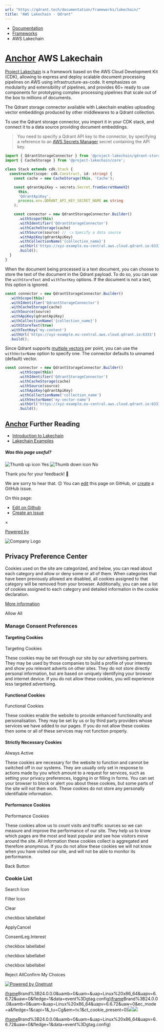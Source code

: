 ```yaml
---
url: "https://qdrant.tech/documentation/frameworks/lakechain/"
title: "AWS Lakechain - Qdrant"
---
```


- [Documentation](https://qdrant.tech/documentation/)
- [Frameworks](https://qdrant.tech/documentation/frameworks/)
- AWS Lakechain

# [Anchor](https://qdrant.tech/documentation/frameworks/lakechain/\#aws-lakechain) AWS Lakechain

[Project Lakechain](https://awslabs.github.io/project-lakechain/) is a framework based on the AWS Cloud Development Kit (CDK), allowing to express and deploy scalable document processing pipelines on AWS using infrastructure-as-code. It emphasizes on modularity and extensibility of pipelines, and provides 60+ ready to use components for prototyping complex processing pipelines that scale out of the box to millions of documents.

The Qdrant storage connector available with Lakechain enables uploading vector embeddings produced by other middlewares to a Qdrant collection.

To use the Qdrant storage connector, you import it in your CDK stack, and connect it to a data source providing document embeddings.

> You need to specify a Qdrant API key to the connector, by specifying a reference to an [AWS Secrets Manager](https://aws.amazon.com/secrets-manager/) secret containing the API key.

```typescript
import { QdrantStorageConnector } from '@project-lakechain/qdrant-storage-connector';
import { CacheStorage } from '@project-lakechain/core';

class Stack extends cdk.Stack {
  constructor(scope: cdk.Construct, id: string) {
    const cache = new CacheStorage(this, 'Cache');

    const qdrantApiKey = secrets.Secret.fromSecretNameV2(
      this,
      'QdrantApiKey',
      process.env.QDRANT_API_KEY_SECRET_NAME as string
    );

    const connector = new QdrantStorageConnector.Builder()
      .withScope(this)
      .withIdentifier('QdrantStorageConnector')
      .withCacheStorage(cache)
      .withSource(source) // 👈 Specify a data source
      .withApiKey(qdrantApiKey)
      .withCollectionName('{collection_name}')
      .withUrl('https://xyz-example.eu-central.aws.cloud.qdrant.io:6333')
      .build();
  }
}

```

When the document being processed is a text document, you can choose to store the text of the document in the Qdrant payload. To do so, you can use the `withStoreText` and `withTextKey` options. If the document is not a text, this option is ignored.

```typescript
const connector = new QdrantStorageConnector.Builder()
  .withScope(this)
  .withIdentifier('QdrantStorageConnector')
  .withCacheStorage(cache)
  .withSource(source)
  .withApiKey(qdrantApiKey)
  .withCollectionName('{collection_name}')
  .withStoreText(true)
  .withTextKey('my-content')
  .withUrl('https://xyz-example.eu-central.aws.cloud.qdrant.io:6333')
  .build();

```

Since Qdrant supports [multiple vectors](https://qdrant.tech/documentation/concepts/vectors/#named-vectors) per point, you can use the `withVectorName` option to specify one. The connector defaults to unnamed (default) vector.

```typescript
const connector = new QdrantStorageConnector.Builder()
      .withScope(this)
      .withIdentifier('QdrantStorageConnector')
      .withCacheStorage(cache)
      .withSource(source)
      .withApiKey(qdrantApiKey)
      .withCollectionName('collection_name')
      .withVectorName('my-vector-name')
      .withUrl('https://xyz-example.eu-central.aws.cloud.qdrant.io:6333')
      .build();

```

## [Anchor](https://qdrant.tech/documentation/frameworks/lakechain/\#further-reading) Further Reading

- [Introduction to Lakechain](https://awslabs.github.io/project-lakechain/general/introduction/)
- [Lakechain Examples](https://github.com/awslabs/project-lakechain/tree/main/examples)

##### Was this page useful?

![Thumb up icon](https://qdrant.tech/icons/outline/thumb-up.svg)
Yes
![Thumb down icon](https://qdrant.tech/icons/outline/thumb-down.svg)
No

Thank you for your feedback! 🙏

We are sorry to hear that. 😔 You can [edit](https://qdrant.tech/github.com/qdrant/landing_page/tree/master/qdrant-landing/content/documentation/frameworks/lakechain.md) this page on GitHub, or [create](https://github.com/qdrant/landing_page/issues/new/choose) a GitHub issue.

On this page:

- [Edit on Github](https://github.com/qdrant/landing_page/tree/master/qdrant-landing/content/documentation/frameworks/lakechain.md)
- [Create an issue](https://github.com/qdrant/landing_page/issues/new/choose)

×

[Powered by](https://qdrant.tech/)

![Company Logo](https://cdn.cookielaw.org/logos/static/ot_company_logo.png)

## Privacy Preference Center

Cookies used on the site are categorized, and below, you can read about each category and allow or deny some or all of them. When categories that have been previously allowed are disabled, all cookies assigned to that category will be removed from your browser.
Additionally, you can see a list of cookies assigned to each category and detailed information in the cookie declaration.


[More information](https://qdrant.tech/legal/privacy-policy/#cookies-and-web-beacons)

Allow All

### Manage Consent Preferences

#### Targeting Cookies

Targeting Cookies

These cookies may be set through our site by our advertising partners. They may be used by those companies to build a profile of your interests and show you relevant adverts on other sites. They do not store directly personal information, but are based on uniquely identifying your browser and internet device. If you do not allow these cookies, you will experience less targeted advertising.

#### Functional Cookies

Functional Cookies

These cookies enable the website to provide enhanced functionality and personalisation. They may be set by us or by third party providers whose services we have added to our pages. If you do not allow these cookies then some or all of these services may not function properly.

#### Strictly Necessary Cookies

Always Active

These cookies are necessary for the website to function and cannot be switched off in our systems. They are usually only set in response to actions made by you which amount to a request for services, such as setting your privacy preferences, logging in or filling in forms. You can set your browser to block or alert you about these cookies, but some parts of the site will not then work. These cookies do not store any personally identifiable information.

#### Performance Cookies

Performance Cookies

These cookies allow us to count visits and traffic sources so we can measure and improve the performance of our site. They help us to know which pages are the most and least popular and see how visitors move around the site. All information these cookies collect is aggregated and therefore anonymous. If you do not allow these cookies we will not know when you have visited our site, and will not be able to monitor its performance.

Back Button

### Cookie List

Search Icon

Filter Icon

Clear

checkbox labellabel

ApplyCancel

ConsentLeg.Interest

checkbox labellabel

checkbox labellabel

checkbox labellabel

Reject AllConfirm My Choices

[![Powered by Onetrust](https://cdn.cookielaw.org/logos/static/powered_by_logo.svg)](https://www.onetrust.com/products/cookie-consent/)

[iframe](https://td.doubleclick.net/td/rul/10862264272?random=1748573914850&cv=11&fst=1748573914850&fmt=3&bg=ffffff&guid=ON&async=1&gtm=45be55s2v9117590405z8898302740za200zb898302740&gcd=13l3l3l3l1l1&dma=0&tag_exp=101509157~103116026~103130498~103130500~103200004~103233427~103252644~103252646~103351866~103351868~104481633~104481635~104559073~104559075&ptag_exp=101509157~103116026~103130498~103130500~103200004~103233427~103252644~103252646~103351866~103351868~104481633~104481635~104559073~104559075&u_w=1280&u_h=1024&url=https%3A%2F%2Fqdrant.tech%2Fdocumentation%2Fframeworks%2Flakechain%2F&hn=www.googleadservices.com&frm=0&tiba=AWS%20Lakechain%20-%20Qdrant&npa=0&pscdl=noapi&auid=1801971302.1748573915&uaa=x86&uab=64&uafvl=Google%2520Chrome%3B137.0.7151.55%7CChromium%3B137.0.7151.55%7CNot%252FA)Brand%3B24.0.0.0&uamb=0&uam=&uap=Linux%20x86_64&uapv=6.6.72&uaw=0&fledge=1&data=event%3Dgtag.config)[iframe](https://td.doubleclick.net/td/rul/10862264272?random=1748573914829&cv=11&fst=1748573914829&fmt=3&bg=ffffff&guid=ON&async=1&gcl_ctr=1&gtm=45be55s2v9117590405z8898302740za200zb898302740&gcd=13l3l3l3l1l1&dma=0&tag_exp=101509157~103116026~103130498~103130500~103200004~103233427~103252644~103252646~103351866~103351868~104481633~104481635~104559073~104559075&ptag_exp=101509157~103116026~103130498~103130500~103200004~103233427~103252644~103252646~103351866~103351868~104481633~104481635~104559073~104559075&u_w=1280&u_h=1024&url=https%3A%2F%2Fqdrant.tech%2Fdocumentation%2Fframeworks%2Flakechain%2F&label=_FJrCMev-7EDEND_w7so&hn=www.googleadservices.com&frm=0&tiba=AWS%20Lakechain%20-%20Qdrant&value=0&bttype=purchase&npa=0&pscdl=noapi&auid=1801971302.1748573915&uaa=x86&uab=64&uafvl=Google%2520Chrome%3B137.0.7151.55%7CChromium%3B137.0.7151.55%7CNot%252FA)Brand%3B24.0.0.0&uamb=0&uam=&uap=Linux%20x86_64&uapv=6.6.72&uaw=0&ec_mode=a&fledge=1&capi=1&_tu=Cg&em=tv.1&ct_cookie_present=0)![](https://t.co/1/i/adsct?bci=4&dv=America%2FAdak%26en-US%2Cen%26Google%20Inc.%26Linux%20x86_64%26255%261280%261024%264%2624%261280%261024%260%26na&eci=3&event=%7B%7D&event_id=e4999124-0c9c-4ac9-8a47-4212779efd11&integration=advertiser&p_id=Twitter&p_user_id=0&pl_id=d3998999-45e6-4b0a-bd1c-23295d4e5db7&tw_document_href=https%3A%2F%2Fqdrant.tech%2Fdocumentation%2Fframeworks%2Flakechain%2F&tw_iframe_status=0&txn_id=o81g6&type=javascript&version=2.3.33)![](https://analytics.twitter.com/1/i/adsct?bci=4&dv=America%2FAdak%26en-US%2Cen%26Google%20Inc.%26Linux%20x86_64%26255%261280%261024%264%2624%261280%261024%260%26na&eci=3&event=%7B%7D&event_id=e4999124-0c9c-4ac9-8a47-4212779efd11&integration=advertiser&p_id=Twitter&p_user_id=0&pl_id=d3998999-45e6-4b0a-bd1c-23295d4e5db7&tw_document_href=https%3A%2F%2Fqdrant.tech%2Fdocumentation%2Fframeworks%2Flakechain%2F&tw_iframe_status=0&txn_id=o81g6&type=javascript&version=2.3.33)

[iframe](https://td.doubleclick.net/td/rul/10862264272?random=1748573916076&cv=11&fst=1748573916076&fmt=3&bg=ffffff&guid=ON&async=1&gtm=45be55s2v9117590405za200zb898302740&gcd=13l3l3l3l1l1&dma=0&tag_exp=101509157~103116026~103130498~103130500~103200004~103233427~103252644~103252646~103351866~103351868~104481633~104481635~104559073~104559075&ptag_exp=101509157~103116026~103130498~103130500~103200004~103233427~103252644~103252646~103351866~103351868~104481633~104481635~104559073~104559075&u_w=1280&u_h=1024&url=https%3A%2F%2Fqdrant.tech%2Fdocumentation%2Fframeworks%2Flakechain%2F&hn=www.googleadservices.com&frm=0&tiba=AWS%20Lakechain%20-%20Qdrant&did=dZTQ1Zm&gdid=dZTQ1Zm&npa=0&pscdl=noapi&auid=1801971302.1748573915&uaa=x86&uab=64&uafvl=Google%2520Chrome%3B137.0.7151.55%7CChromium%3B137.0.7151.55%7CNot%252FA)Brand%3B24.0.0.0&uamb=0&uam=&uap=Linux%20x86_64&uapv=6.6.72&uaw=0&fledge=1&data=event%3Dgtag.config)